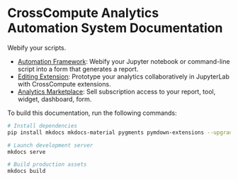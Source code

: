 # CrossCompute Analytics Automation System Documentation

Webify your scripts.

- [Automation Framework](docs/automation-framework): Webify your Jupyter notebook or command-line script into a form that generates a report.
- [Editing Extension](docs/editing-extension): Prototype your analytics collaboratively in JupyterLab with CrossCompute extensions.
- [Analytics Marketplace](docs/analytics-marketplace): Sell subscription access to your report, tool, widget, dashboard, form.

To build this documentation, run the following commands:

```bash
# Install dependencies
pip install mkdocs mkdocs-material pygments pymdown-extensions --upgrade

# Launch development server
mkdocs serve

# Build production assets
mkdocs build
```
